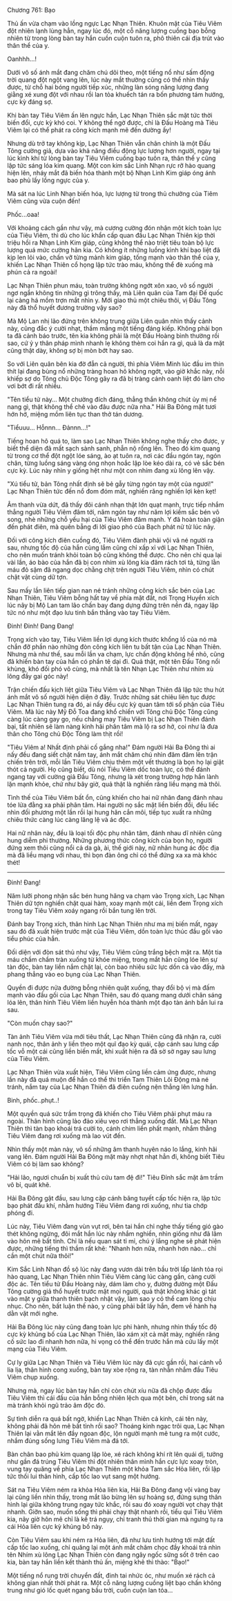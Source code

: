 




Chương 761: Bạo


Thủ ấn vừa chạm vào lồng ngực Lạc Nhạn Thiên. Khuôn mặt của Tiêu Viêm đột nhiên lạnh lùng hẳn, ngay lúc đó, một cỗ năng lượng cuồng bạo bỗng nhiên từ trong lòng bàn tay hắn cuồn cuộn tuôn ra, phô thiên cái địa trút vào thân thể của y.

Oanhhh...!

Dưới vô số ánh mắt đang chăm chú dõi theo, một tiếng nổ như sấm động trời quang đột ngột vang lên, lúc này mắt thường cũng có thể nhìn thấy được, từ chỗ hai bóng người tiếp xúc, những làn sóng năng lượng đang giằng xé xung đột với nhau rồi lan tỏa khuếch tán ra bốn phương tám hướng, cực kỳ đáng sợ.

Khi bàn tay Tiêu Viêm ấn lên ngực hắn, Lạc Nhạn Thiên sắc mặt tức thời biến đổi, cực kỳ khó coi. Y không thể ngờ được, chỉ là Đấu Hoàng mà Tiêu Viêm lại có thể phát ra công kích mạnh mẽ đến dường ấy!

Nhưng dù trở tay không kịp, Lạc Nhạn Thiên vẫn chân chính là một Đấu Tông cường giả, dựa vào khả năng điều động lực lượng hơn người, ngay tại lúc kình khí từ lòng bàn tay Tiêu Viêm cuồng bạo tuôn ra, thân thể y cũng lập tức sáng lóa kim quang. Một con kim sắc Linh Nhạn rực rỡ hào quang hiện lên, nháy mắt đã biến hóa thành một bộ Nhạn Linh Kim giáp óng ánh bao phủ lấy lồng ngực của y.

Mà sát na lúc Linh Nhạn biến hóa, lực lượng từ trong thủ chưởng của Tiêm Viêm cũng vừa cuộn đến!

Phốc...oaa!

Với khoảng cách gần như vậy, mà cương cường đón nhận một kích toàn lực của Tiêu Viêm, thì dù cho lúc khẩn cấp quan đầu Lạc Nhạn Thiên kịp thời triệu hồi ra Nhạn Linh Kim giáp, cũng không thể nào triệt tiêu toàn bộ lực lượng quá mức cường hãn kia. Có không ít những luồng kình khí bạo liệt đã kịp len lỏi vào, chấn vỡ từng mảnh kim giáp, tống mạnh vào thân thể của y, khiến Lạc Nhạn Thiên cổ họng lập tức trào máu, không thể đè xuống mà phún cả ra ngoài!

Lạc Nhạn Thiên phun máu, toàn trường không ngớt xôn xao, vô số người ngơ ngẩn không tin những gì trông thấy, mà Liên quân của Tam đại Đế quốc lại càng há mồm trợn mắt nhìn y. Mới giao thủ một chiêu thôi, vị Đấu Tông này đã thổ huyết đương trường vậy sao?

Mà Mộ Lan nhị lão đứng trên không trung giữa Liên quân nhìn thấy cảnh này, cũng đắc ý cười nhạt, thầm mắng một tiếng đáng kiếp. Không phải bọn ta đã cảnh báo trước, tên kia không phải là một Đấu Hoàng bình thường rồi sao, cứ ỷ y thân pháp mình nhanh lẹ không thèm coi hắn ra gì, quả là da mặt cũng thật dày, không sợ bị mòn bớt hay sao.

So với Liên quân bên kia đờ đẫn cả người, thì phía Viêm Minh lúc đầu im thin thít lại đang bùng nổ những tràng hoan hô không ngớt, vào giờ khắc này, nỗi khiếp sợ do Tông chủ Độc Tông gây ra đã bị tràng cảnh oanh liệt đó làm cho vơi bớt đi rất nhiều.

"Tên tiểu tử này… Một chưởng đích đáng, thẳng thắn không chút ủy mị nể nang gì, thật không thể chê vào đâu được nữa nha." Hải Ba Đông mặt tươi hớn hở, miệng mồm liên tục than thở tán dương.

"Tiểuuu... Hỗnnn... Đảnnn...!"

Tiếng hoan hô quá to, làm sao Lạc Nhan Thiên không nghe thấy cho được, y biết thể diện đã mất sạch sành sanh, phẫn nộ rống lên. Theo đó kim quang từ trong cơ thể đột ngột lóe sáng, ào ạt tuôn ra, nơi các đầu ngón tay, ngón chân, từng luồng sáng vàng óng nhọn hoắc lập lòe kéo dài ra, có vẻ sắc bén cực kỳ. Lúc này nhìn y giống hệt như một con nhím đang xù lông lên vậy.

"Xú tiểu tử, bản Tông nhất định sẽ bẻ gẫy từng ngón tay một của ngươi!" Lạc Nhạn Thiên tức đến nổ đom đóm măt, nghiến răng nghiến lợi kèn kẹt!

Âm thanh vừa dứt, đã thấy đôi cánh nhạn thật lớn quạt mạnh, trực tiếp nhắm thẳng người Tiêu Viêm đâm tới, năm ngón tay như năm lợi kiếm sắc bén vô song, nhè những chỗ yếu hại của Tiêu Viêm đâm mạnh. Y đã hoàn toàn giận đến phát điên, mà quên bẵng đi lời giao phó của Bạch phát nử tử lúc nãy.

Đối với công kích điên cuồng đó, Tiêu Viêm đành phải vội vã né người ra sau, nhưng tốc độ của hắn cùng lắm cũng chỉ xấp xỉ với Lạc Nhạn Thiên, cho nên muốn tránh khỏi toàn bộ cũng không thể được. Cho nên chỉ qua lại vài lần, áo bào của hắn đã bị con nhím xù lông kia đâm rách tơi tả, từng lằn máu đỏ sậm đã ngang dọc chằng chịt trên người Tiêu Viêm, nhìn có chút chật vật cùng dữ tợn.

Sau mấy lần liên tiếp gian nan né tránh những công kích sắc bén của Lạc Nhạn Thiên, Tiêu Viêm bỗng hất tay về phía mặt đất, nơi Trọng Huyền xích lúc nãy bị Mộ Lan tam lão chấn bay đang dựng đứng trên nền đá, ngay lập tức nó như một đạo lưu tinh bắn thẳng vào tay Tiêu Viêm.

Đinh! Đinh! Đang Đang!

Trọng xích vào tay, Tiêu Viêm liền lợi dụng kích thước khổng lồ của nó mà chắn đỡ phần nào những đòn công kích liên tu bất tận của Lạc Nhạn Thiên. Nhưng mà như thế, sau mỗi lần va chạm, lực chấn động không hề nhỏ, cũng đã khiến bàn tay của hắn có phần tê dại đi. Quả thật, một tên Đấu Tông nổi khùng, khó đối phó vô cùng, mà nhất là tên Nhạn Lạc Thiên như nhím xù lông đầy gai góc này!

Trận chiến đấu kịch liệt giữa Tiêu Viêm và Lạc Nhạn Thiên đã lập tức thu hút ánh mắt vô số người hiện diện ở đây. Trước những sát chiêu liên tục được Lạc Nhạn Thiên tung ra đó, ai nấy đều cực kỳ quan tâm tới số phận của Tiêu Viêm. Mà lúc này Mỹ Đỗ Toa đang khổ chiến với Tông chủ Độc Tông cũng càng lúc càng gay go, nếu chẳng may Tiêu Viêm bị Lạc Nhạn Thiên đánh bại, tất nhiên sẽ làm nàng kinh hãi phân tâm mà lộ ra sơ hở, coi như là đưa thân cho Tông chủ Độc Tông làm thịt rồi!

"Tiêu Viêm a! Nhất định phải cố gắng nha!" Đám người Hải Ba Đông thì ai nấy đều đang siết chặt nắm tay, ánh mắt chăm chú nhìn đăm đăm lên trận chiến trên trời, mỗi lần Tiêu Viêm chịu thêm một vết thương là bọn họ lại giật thót cả người. Họ cũng biết, dù nói Tiêu Viêm dốc toàn lực, có thể đánh ngang tay với cường giả Đấu Tông, nhưng là xét trong trường hợp hắn lành lặn mạnh khỏe, chứ như bây giờ, quả thật là nghiến răng liều mạng mà thôi.

Tình thế của Tiêu Viêm bất ổn, cũng khiến cho hai nữ nhân đang đánh nhau tóe lửa đằng xa phải phân tâm. Hai người nọ sắc mặt liền biến đổi, đều liếc nhìn đối phương một lần rồi lại hung hăn cắn môi, tiếp tục xuất ra những chiêu thức càng lúc càng lăng lệ và ác độc.

Hai nữ nhân này, đều là loại tối độc phụ nhân tâm, đánh nhau dĩ nhiên cũng hung diễm phi thường. Những phương thức công kích của bọn họ, người đứng xem thôi cũng nổi cả da gà, ài, thế giới này, nữ nhân hung ác độc địa mà đã liều mạng với nhau, thì bọn đàn ông chỉ có thể đứng xa xa mà khóc thét!

***

Đinh! Đang!

Năm lưỡi phong nhận sắc bén hung hăng va chạm vào Trọng xích, Lạc Nhạn Thiên dữ tợn nghiến chặt quai hàm, xoay mạnh một cái, liền đem Trọng xích trong tay Tiêu Viêm xoáy ngang rồi bắn tung lên trời.

Đánh bay Trọng xích, thân hình Lạc Nhạn Thiên như ma mị biến mất, ngay sau đó đã xuất hiện trước mặt của Tiêu Viêm, dồn toàn lực thúc đầu gối vào tiểu phúc của hắn.

Đối diện với đòn sát thủ như vậy, Tiêu Viêm cũng trắng bệch mặt ra. Một tia máu chầm chầm tràn xuống từ khóe miệng, trong mắt hắn cũng lóe lên sự tàn độc, bàn tay liền nắm chặt lại, còn bao nhiêu sức lực dồn cả vào đấy, mà phang thẳng vào eo bụng của Lạc Nhạn Thiên.

Quyền đi được nửa đường bỗng nhiên quặt xuống, thay đổi bộ vị mà đấm mạnh vào đầu gối của Lạc Nhạn Thiên, sau đó quang mang dưới chân sáng lóa lên, thân hình Tiêu Viêm liền huyễn hóa thành một đạo tàn ảnh bắn lui ra sau.

"Còn muốn chạy sao?"

Tàn ảnh Tiêu Viêm vừa mới tiêu thất, Lạc Nhạn Thiên cũng đã nhận ra, cười nanh nọc, thân ảnh y liền theo một quĩ đạo kỳ quái, cặp cánh sau lưng cấp tốc vỗ một cái cũng liền biến mất, khi xuất hiện ra đã sờ sờ ngay sau lưng của Tiêu Viêm.

Lạc Nhạn Thiên vừa xuất hiện, Tiêu Viêm cũng liền cảm ứng được, nhưng lần này đã quá muộn để hắn có thể thi triển Tam Thiên Lôi Động mà né tránh, nắm tay của Lạc Nhạn Thiên đã điên cuồng nện thẳng lên lưng hắn.

Binh, phốc..phụt..!

Một quyền quá sức trầm trọng đã khiến cho Tiêu Viêm phải phụt máu ra ngoài. Thân hình cũng lảo đảo xiêu vẹo rơi thẳng xuống đất. Mà Lạc Nhạn Thiên thì tàn bạo khoái trá cười to, cánh chim liền phất mạnh, nhắm thẳng Tiêu Viêm đang rơi xuống mà lao vút đến.

Nhìn thấy một màn này, vô số những âm thanh huyên náo lo lắng, kinh hãi vang lên. Đám người Hải Ba Đông mặt mày nhợt nhạt hẳn đi, không biết Tiêu Viêm có bị làm sao không?

"Hải lão, ngươi chuẩn bị xuất thủ cứu tam đệ đi!" Tiêu Đỉnh sắc mặt âm trầm vô bỉ, quát khẽ.

Hải Ba Đông gật đầu, sau lưng cặp cánh băng tuyết cấp tốc hiện ra, lập tức bạo phát đấu khí, nhằm hướng Tiêu Viêm đang rơi xuống, như tia chớp phóng đi.

Lúc này, Tiêu Viêm đang vùn vụt rơi, bên tai hắn chỉ nghe thấy tiếng gió gào thét không ngừng, đôi mắt hắn lúc này nhắm nghiền, nhìn giống như đã lâm vào hôn mê bất tỉnh. Chỉ là nếu quan sát tỉ mỉ, chú ý lắng nghe sẽ phát hiện được, những tiếng thì thầm rất khẽ: "Nhanh hơn nữa, nhanh hơn nào... chỉ cần một chút nữa thôi!"

Kim Sắc Linh Nhạn đồ sộ lúc này đang vươn dài trên bầu trời lấp lánh tỏa rọi hào quang, Lạc Nhạn Thiên nhìn Tiêu Viêm càng lúc càng gần, càng cười độc ác. Tên tiểu tử Đấu Hoàng này, dám làm cho y, đường đường một Đấu Tông cường giả thổ huyết trước mặt mọi người, quả thật không khác gì tát vào mặt y giữa thanh thiên bạch nhật vậy, làm sao y có thể cam lòng chịu nhục. Cho nên, bất luận thế nào, y cũng phải bắt lấy hắn, đem về hành hạ dằn vặt mới nghe.

Hải Ba Đông lúc này cũng đang toàn lực phi hành, nhưng nhìn thấy tốc độ cực kỳ khủng bố của Lạc Nhạn Thiên, lão xám xịt cả mặt mày, nghiến răng cố sức lao đi nhanh hơn nữa, hi vọng có thể đến trước hắn mà cứu lấy một mạng của Tiêu Viêm.

Cự ly giữa Lạc Nhạn Thiên và Tiêu Viêm lúc này đã cực gần rồi, hai cánh vỗ lia lịa, thân hình cong xuống, bàn tay xòe rộng ra, tàn nhẫn nhắm đầu Tiêu Viêm chụp xuống.

Nhưng mà, ngay lúc bàn tay hắn chỉ còn chút xíu nữa đã chộp được đầu Tiêu Viêm thì cái đầu của hắn bỗng nhiên lệch qua một bên, chỉ trong sát na mà tránh khỏi ngũ trảo âm độc đó.

Sự tình diễn ra quá bất ngờ, khiến Lạc Nhạn Thiên cả kinh, cái tên này, không phải đã hôn mê bất tỉnh rồi sao? Thoáng kinh ngạc trôi qua, Lạc Nhạn Thiên lại vằn mắt lên đầy ngoan độc, lộn người mạnh mẽ tung ra một cước, nhắm đúng sống lưng Tiêu Viêm mà đá tới.

Bàn chân bao phủ kim quang lập lòe, xé rách không khí rít lên quái dị, tưởng như gần đá trúng Tiêu Viêm thì đột nhiên thân mình hắn cực lực xoay tròn, vung tay quăng về phía Lạc Nhạn Thiên một khỏa Tam sắc Hỏa liên, rồi lập tức thối lui thân hình, cấp tốc lao vụt sang một hướng.

Sát na Tiêu Viêm ném ra khỏa Hỏa liên kia, Hải Ba Đông đang vội vàng bay lại cũng liền nhìn thấy, trong mắt lão bừng lên sự hoảng sợ, đứng sựng thân hình lại giữa không trung ngay tức khắc, rồi sau đó xoay người vọt chạy thật nhanh. Giỡn sao, muốn sống thì phải chạy thật nhanh rồi, tiểu quỉ Tiêu Viêm kia, nãy giờ hôn mê chỉ là kế trá ngụy, chỉ tranh thủ thời gian mà ngưng tụ ra cái Hỏa liên cực kỳ khủng bố này.

Còn Tiêu Viêm sau khi ném ra Hỏa liên, đã như lưu tinh hướng tới mặt đất cấp tốc lao xuống, chỉ quăng lại một ánh mắt châm chọc đầy khoái trá nhìn tên Nhím xù lông Lạc Nhạn Thiên còn đang ngây ngốc sững sốt ở trên cao kia, bàn tay hắn liền kết thành thủ ấn, miệng khẽ thì thào: "Bạo!"

Một tiếng nổ rung trời chuyển đất, đinh tai nhức óc, như muốn xé rách cả không gian nhất thời phát ra. Một cỗ năng lượng cuồng liệt bạo chấn không trung như gió lốc quét ngang bầu trời, cuồn cuộn lan tỏa...





